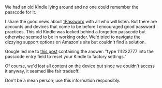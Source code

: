 <!--
.. title: Forgotten Kindle Password
.. slug: forgotten-kindle-password
.. date: 2021-05-04 11:17:12 UTC-04:00
.. tags: kindle
.. category: tech
.. link:
.. description:
.. type: text
.. nocomments: True
-->

We had an old Kindle lying around and no one could remember the passcode for it.

<!-- TEASER_END -->

I share the good news about [1Password](https://1password.com) with all who will listen. But there are accounts and devices that come to be before I encouraged good password practices. This old Kindle was locked behind a forgotten passcode but otherwise seemed to be in working order. We'd tried to navigate the dizzying support options on Amazon's site but couldn't find a solution.

Google led me to [this post](https://blog.the-ebook-reader.com/2016/06/04/how-to-fix-your-kindle-if-you-forget-the-passcode/) containing the answer: "type 111222777 into the passcode entry field to reset your Kindle to factory settings."

Of course, we'd lost all content on the device but since we couldn't access it anyway, it seemed like fair tradeoff.

Don't be a mean person; use this information responsibly.
